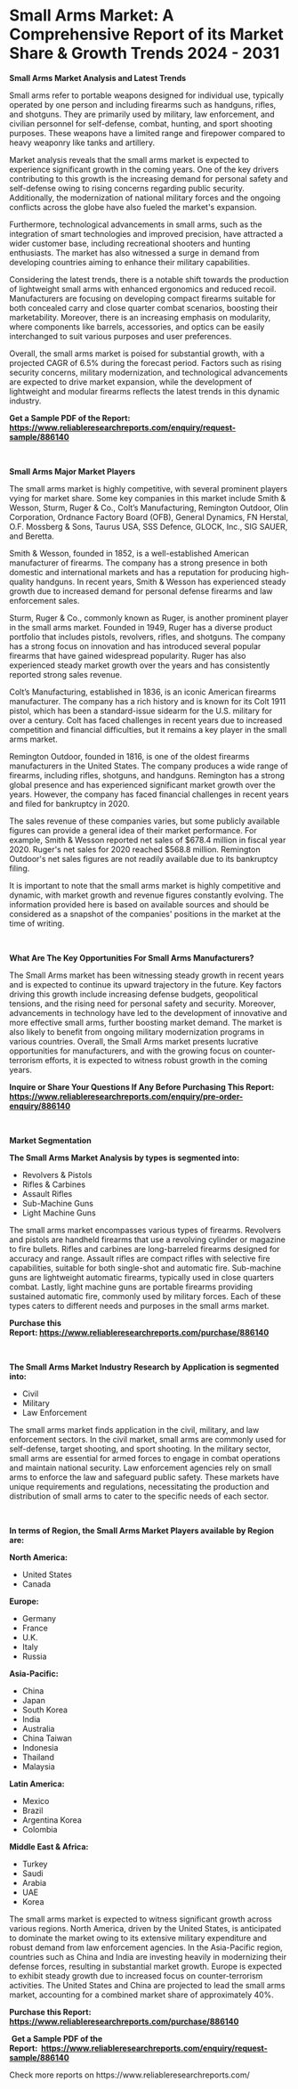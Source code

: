 <p><h1>Small Arms Market: A Comprehensive Report of its Market Share & Growth Trends 2024 - 2031</h1></p><p><strong>Small Arms Market Analysis and Latest Trends</strong></p>
<p><p>Small arms refer to portable weapons designed for individual use, typically operated by one person and including firearms such as handguns, rifles, and shotguns. They are primarily used by military, law enforcement, and civilian personnel for self-defense, combat, hunting, and sport shooting purposes. These weapons have a limited range and firepower compared to heavy weaponry like tanks and artillery.</p><p>Market analysis reveals that the small arms market is expected to experience significant growth in the coming years. One of the key drivers contributing to this growth is the increasing demand for personal safety and self-defense owing to rising concerns regarding public security. Additionally, the modernization of national military forces and the ongoing conflicts across the globe have also fueled the market's expansion.</p><p>Furthermore, technological advancements in small arms, such as the integration of smart technologies and improved precision, have attracted a wider customer base, including recreational shooters and hunting enthusiasts. The market has also witnessed a surge in demand from developing countries aiming to enhance their military capabilities.</p><p>Considering the latest trends, there is a notable shift towards the production of lightweight small arms with enhanced ergonomics and reduced recoil. Manufacturers are focusing on developing compact firearms suitable for both concealed carry and close quarter combat scenarios, boosting their marketability. Moreover, there is an increasing emphasis on modularity, where components like barrels, accessories, and optics can be easily interchanged to suit various purposes and user preferences.</p><p>Overall, the small arms market is poised for substantial growth, with a projected CAGR of 6.5% during the forecast period. Factors such as rising security concerns, military modernization, and technological advancements are expected to drive market expansion, while the development of lightweight and modular firearms reflects the latest trends in this dynamic industry.</p></p>
<p><strong>Get a Sample PDF of the Report:&nbsp; <a href="https://www.reliableresearchreports.com/enquiry/request-sample/886140">https://www.reliableresearchreports.com/enquiry/request-sample/886140</a></strong></p>
<p>&nbsp;</p>
<p><strong>Small Arms Major Market Players</strong></p>
<p><p>The small arms market is highly competitive, with several prominent players vying for market share. Some key companies in this market include Smith & Wesson, Sturm, Ruger & Co., Colt’s Manufacturing, Remington Outdoor, Olin Corporation, Ordnance Factory Board (OFB), General Dynamics, FN Herstal, O.F. Mossberg & Sons, Taurus USA, SSS Defence, GLOCK, Inc., SIG SAUER, and Beretta.</p><p>Smith & Wesson, founded in 1852, is a well-established American manufacturer of firearms. The company has a strong presence in both domestic and international markets and has a reputation for producing high-quality handguns. In recent years, Smith & Wesson has experienced steady growth due to increased demand for personal defense firearms and law enforcement sales.</p><p>Sturm, Ruger & Co., commonly known as Ruger, is another prominent player in the small arms market. Founded in 1949, Ruger has a diverse product portfolio that includes pistols, revolvers, rifles, and shotguns. The company has a strong focus on innovation and has introduced several popular firearms that have gained widespread popularity. Ruger has also experienced steady market growth over the years and has consistently reported strong sales revenue.</p><p>Colt’s Manufacturing, established in 1836, is an iconic American firearms manufacturer. The company has a rich history and is known for its Colt 1911 pistol, which has been a standard-issue sidearm for the U.S. military for over a century. Colt has faced challenges in recent years due to increased competition and financial difficulties, but it remains a key player in the small arms market.</p><p>Remington Outdoor, founded in 1816, is one of the oldest firearms manufacturers in the United States. The company produces a wide range of firearms, including rifles, shotguns, and handguns. Remington has a strong global presence and has experienced significant market growth over the years. However, the company has faced financial challenges in recent years and filed for bankruptcy in 2020.</p><p>The sales revenue of these companies varies, but some publicly available figures can provide a general idea of their market performance. For example, Smith & Wesson reported net sales of $678.4 million in fiscal year 2020. Ruger's net sales for 2020 reached $568.8 million. Remington Outdoor's net sales figures are not readily available due to its bankruptcy filing.</p><p>It is important to note that the small arms market is highly competitive and dynamic, with market growth and revenue figures constantly evolving. The information provided here is based on available sources and should be considered as a snapshot of the companies' positions in the market at the time of writing.</p></p>
<p>&nbsp;</p>
<p><strong>What Are The Key Opportunities For Small Arms Manufacturers?</strong></p>
<p><p>The Small Arms market has been witnessing steady growth in recent years and is expected to continue its upward trajectory in the future. Key factors driving this growth include increasing defense budgets, geopolitical tensions, and the rising need for personal safety and security. Moreover, advancements in technology have led to the development of innovative and more effective small arms, further boosting market demand. The market is also likely to benefit from ongoing military modernization programs in various countries. Overall, the Small Arms market presents lucrative opportunities for manufacturers, and with the growing focus on counter-terrorism efforts, it is expected to witness robust growth in the coming years.</p></p>
<p><strong>Inquire or Share Your Questions If Any Before Purchasing This Report: <a href="https://www.reliableresearchreports.com/enquiry/pre-order-enquiry/886140">https://www.reliableresearchreports.com/enquiry/pre-order-enquiry/886140</a></strong></p>
<p>&nbsp;</p>
<p><strong>Market Segmentation</strong></p>
<p><strong>The Small Arms Market Analysis by types is segmented into:</strong></p>
<p><ul><li>Revolvers & Pistols</li><li>Rifles & Carbines</li><li>Assault Rifles</li><li>Sub-Machine Guns</li><li>Light Machine Guns</li></ul></p>
<p><p>The small arms market encompasses various types of firearms. Revolvers and pistols are handheld firearms that use a revolving cylinder or magazine to fire bullets. Rifles and carbines are long-barreled firearms designed for accuracy and range. Assault rifles are compact rifles with selective fire capabilities, suitable for both single-shot and automatic fire. Sub-machine guns are lightweight automatic firearms, typically used in close quarters combat. Lastly, light machine guns are portable firearms providing sustained automatic fire, commonly used by military forces. Each of these types caters to different needs and purposes in the small arms market.</p></p>
<p><strong>Purchase this Report:&nbsp;<a href="https://www.reliableresearchreports.com/purchase/886140">https://www.reliableresearchreports.com/purchase/886140</a></strong></p>
<p>&nbsp;</p>
<p><strong>The Small Arms Market Industry Research by Application is segmented into:</strong></p>
<p><ul><li>Civil</li><li>Military</li><li>Law Enforcement</li></ul></p>
<p><p>The small arms market finds application in the civil, military, and law enforcement sectors. In the civil market, small arms are commonly used for self-defense, target shooting, and sport shooting. In the military sector, small arms are essential for armed forces to engage in combat operations and maintain national security. Law enforcement agencies rely on small arms to enforce the law and safeguard public safety. These markets have unique requirements and regulations, necessitating the production and distribution of small arms to cater to the specific needs of each sector.</p></p>
<p>&nbsp;</p>
<p><strong>In terms of Region, the Small Arms Market Players available by Region are:</strong></p>
<p>
    <p> <strong> North America: </strong>
        <ul>
            <li>United States</li>
            <li>Canada</li>
        </ul>
        </p> 
    <p> <strong> Europe: </strong>
        <ul>
            <li>Germany</li>
            <li>France</li>
            <li>U.K.</li>
            <li>Italy</li>
            <li>Russia</li>
        </ul>
        </p> 
    <p> <strong> Asia-Pacific: </strong>
        <ul>
            <li>China</li>
            <li>Japan</li>
            <li>South Korea</li>
            <li>India</li>
            <li>Australia</li>
            <li>China Taiwan</li>
            <li>Indonesia</li>
            <li>Thailand</li>
            <li>Malaysia</li>
        </ul>
        </p> 
    <p> <strong> Latin America: </strong>
        <ul>
            <li>Mexico</li>
            <li>Brazil</li>
            <li>Argentina Korea</li>
            <li>Colombia</li>
        </ul>
        </p> 
    <p> <strong> Middle East & Africa: </strong>
        <ul>
            <li>Turkey</li>
            <li>Saudi</li>
            <li>Arabia</li>
            <li>UAE</li>
            <li>Korea</li>
        </ul>
    </p>
    </p>
<p><p>The small arms market is expected to witness significant growth across various regions. North America, driven by the United States, is anticipated to dominate the market owing to its extensive military expenditure and robust demand from law enforcement agencies. In the Asia-Pacific region, countries such as China and India are investing heavily in modernizing their defense forces, resulting in substantial market growth. Europe is expected to exhibit steady growth due to increased focus on counter-terrorism activities. The United States and China are projected to lead the small arms market, accounting for a combined market share of approximately 40%.</p></p>
<p><strong>Purchase this Report: <a href="https://www.reliableresearchreports.com/purchase/886140">https://www.reliableresearchreports.com/purchase/886140</a></strong></p>
<p>&nbsp;<strong>Get a Sample PDF of the Report:&nbsp;&nbsp;<a href="https://www.reliableresearchreports.com/enquiry/request-sample/886140">https://www.reliableresearchreports.com/enquiry/request-sample/886140</a></strong></p>
<p><strong></strong></p>
<p>Check more reports on https://www.reliableresearchreports.com/</p>